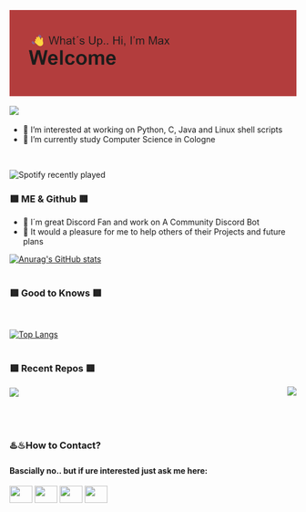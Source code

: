 ![alt text](https://github.com/00Shinigami/00Shinigami/blob/9c6873df99aa6805753ef75db40556a21cac9963/header.png)

![](https://komarev.com/ghpvc/?username=00Shinigami&color=red)

- 🍂 I’m interested at working on Python, C, Java and Linux shell scripts
- 🎀 I’m currently study Computer Science in Cologne
<br>

![Spotify recently played](https://spotify-recently-played-readme.vercel.app/api?user=tru8wact27wbvi7zbi9memtgo&count=3)

### 🟥 ME & Github 🟥 

- 🍁  I´m great Discord Fan and work on A Community Discord Bot
- 🍂  It would a pleasure for me to help others of their Projects and future plans

[![Anurag's GitHub stats](https://github-readme-stats.vercel.app/api?username=00Shinigami&show_icons=true&theme=dracula)](https://github.com/00Shinigami/github-readme-stats)
<br>
<br>
### 🟥 Good to Knows 🟥
<br>

[![Top Langs](https://github-readme-stats.vercel.app/api/top-langs/?username=00Shinigami&layout=compact&theme=dracula)](https://github.com/00Shinigami)
<br>
<br>

### 🟥 Recent Repos 🟥

<a href="https://github.com/00Shinigami/MatrixModelling">
  <img align="center" src="https://github-readme-stats.vercel.app/api/pin/?username=00Shinigami&repo=MatrixModelling&theme=dracula"/>
</a>
<a href="https://github.com/tyleo-rec/CircuitsV2Resources">
  <img align="right" src="https://github-readme-stats.vercel.app/api/pin/?username=tyleo-rec&theme=dracula&repo=CircuitsV2Resources"/>
</a>
<br>
<br>
<br>
<br>
<h3 align="left">♨️♨How to Contact?</h3>
<h4 align="left">Bascially no.. but if ure interested just ask me here:</h4>
<p align="left">
<a href="https://twitter.com/mvxrvm?lang=de" target="blank"><img align="center" src="https://cdn.jsdelivr.net/npm/simple-icons@3.0.1/icons/twitter.svg" alt="" height="30" width="40" /></a>
<a href="https://de.linkedin.com/in/mramacher" target="blank"><img align="center" src="https://cdn.jsdelivr.net/npm/simple-icons@3.0.1/icons/linkedin.svg" alt="" height="30" width="40" /></a>
<a href="your link" target="blank"><img align="center" src="https://cdn.jsdelivr.net/npm/simple-icons@3.0.1/icons/instagram.svg" alt="" height="30" width="40" /></a>
<a href="your link" target="blank"><img align="center" src="https://cdn.jsdelivr.net/npm/simple-icons@3.0.1/icons/youtube.svg" alt="" height="30" width="40" /></a>


<!---
00Shinigami/00Shinigami is a ✨ special ✨ repository because its `README.md` (this file) appears on your GitHub profile.
You can click the Preview link to take a look at your changes.
--->
